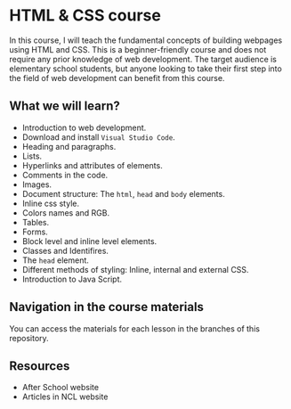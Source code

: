 # HTML & CSS course

In this course, I will teach the fundamental concepts of building webpages using HTML and CSS. This is a beginner-friendly course and does not require any prior knowledge of web development. The target audience is elementary school students, but anyone looking to take their first step into the field of web development can benefit from this course.

## What we will learn?

- Introduction to web development.
- Download and install `Visual Studio Code`.
- Heading and paragraphs.
- Lists.
- Hyperlinks and attributes of elements.
- Comments in the code.
- Images.
- Document structure: The `html`, `head` and `body` elements.
- Inline css style.
- Colors names and RGB.
- Tables.
- Forms.
- Block level and inline level elements.
- Classes and Identifires.
- The `head` element.
- Different methods of styling: Inline, internal and external CSS.
- Introduction to Java Script.

## Navigation in the course materials

You can access the materials for each lesson in the branches of this repository.

## Resources

- After School website
- Articles in NCL website
